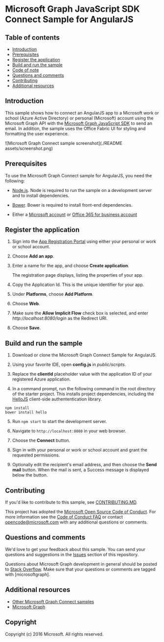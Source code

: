 # Microsoft Graph JavaScript SDK Connect Sample for AngularJS

## Table of contents

* [Introduction](#introduction)
* [Prerequisites](#prerequisites)
* [Register the application](#register-the-application)
* [Build and run the sample](#build-and-run-the-sample)
* [Code of note](#code-of-note)
* [Questions and comments](#questions-and-comments)
* [Contributing](#contributing)
* [Additional resources](#additional-resources)

## Introduction

This sample shows how to connect an AngularJS app to a Microsoft work or school (Azure Active Directory) or personal (Microsoft) account  using the Microsoft Graph API with the [Microsoft Graph JavaScript SDK](https://github.com/microsoftgraph/msgraph-sdk-javascript) to send an email. In addition, the sample uses the Office Fabric UI for styling and formatting the user experience.

![Microsoft Graph Connect sample screenshot](./README assets/screenshot.png)

## Prerequisites

To use the Microsoft Graph Connect sample for AngularJS, you need the following:
* [Node.js](https://nodejs.org/). Node is required to run the sample on a development server and to install dependencies. 

* [Bower](https://bower.io). Bower is required to install front-end dependencies.

* Either a [Microsoft account](https://www.outlook.com) or [Office 365 for business account](https://msdn.microsoft.com/en-us/office/office365/howto/setup-development-environment#bk_Office365Account)

## Register the application

1. Sign into the [App Registration Portal](https://apps.dev.microsoft.com/) using either your personal or work or school account.

2. Choose **Add an app**.

3. Enter a name for the app, and choose **Create application**. 
	
   The registration page displays, listing the properties of your app.

4. Copy the Application Id. This is the unique identifier for your app. 

5. Under **Platforms**, choose **Add Platform**.

6. Choose **Web**.

7. Make sure the **Allow Implicit Flow** check box is selected, and enter *http://localhost:8080/login* as the Redirect URI. 

8. Choose **Save**.


## Build and run the sample

1. Download or clone the Microsoft Graph Connect Sample for AngularJS.

2. Using your favorite IDE, open **config.js** in *public/scripts*.

3. Replace the **clientId** placeholder value with the application ID of your registered Azure application.

4. In a command prompt, run the following command in the root directory of the starter project. This installs project dependencies, including the [HelloJS](http://adodson.com/hello.js/) client-side authententication library.

  ```
npm install
bower install hello
  ```
  
5. Run `npm start` to start the development server.

6. Navigate to `http://localhost:8080` in your web browser.

7. Choose the **Connect** button.

8. Sign in with your personal or work or school account and grant the requested permissions.

9. Optionally edit the recipient's email address, and then choose the **Send mail** button. When the mail is sent, a Success message is displayed below the button.

## Contributing

If you'd like to contribute to this sample, see [CONTRIBUTING.MD](/CONTRIBUTING.md).

This project has adopted the [Microsoft Open Source Code of Conduct](https://opensource.microsoft.com/codeofconduct/). For more information see the [Code of Conduct FAQ](https://opensource.microsoft.com/codeofconduct/faq/) or contact [opencode@microsoft.com](mailto:opencode@microsoft.com) with any additional questions or comments.

## Questions and comments

We'd love to get your feedback about this sample. You can send your questions and suggestions in the [Issues](https://github.com/microsoftgraph/angular-connect-rest-sample/issues) section of this repository.

Questions about Microsoft Graph development in general should be posted to [Stack Overflow](https://stackoverflow.com/questions/tagged/microsoftgraph). Make sure that your questions or comments are tagged with [microsoftgraph].
  
## Additional resources

- [Other Microsoft Graph Connect samples](https://github.com/MicrosoftGraph?utf8=%E2%9C%93&query=-Connect)
- [Microsoft Graph](http://graph.microsoft.io)

## Copyright
Copyright (c) 2016 Microsoft. All rights reserved.





